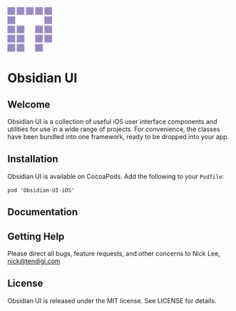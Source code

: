![Tendigi Logo](assets/logo.png)
# Obsidian UI

## Welcome

Obsidian UI is a collection of useful iOS user interface components and utilities for use in a wide range of projects.  For convenience, the classes have been bundled into one framework, ready to be dropped into your app.

## Installation

Obsidian UI is available on CocoaPods.
Add the following to your `Podfile`:

```
pod 'Obsidian-UI-iOS'
```

## Documentation



## Getting Help

Please direct all bugs, feature requests, and other concerns to Nick Lee, <nick@tendigi.com>

## License

Obsidian UI is released under the MIT license. See LICENSE for details.